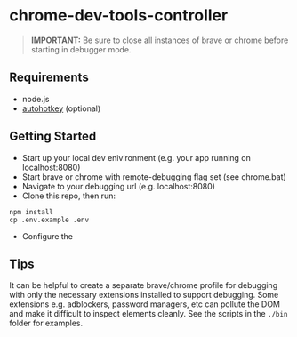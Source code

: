 # chrome-dev-tools-controller

> **IMPORTANT:** Be sure to close all instances of brave or chrome before starting in debugger mode.

## Requirements

- node.js
- <a href="https://www.autohotkey.com/" target="_blank">autohotkey</a> (optional)

## Getting Started

- Start up your local dev enivironment (e.g. your app running on localhost:8080)
- Start brave or chrome with remote-debugging flag set (see chrome.bat)
- Navigate to your debugging url (e.g. localhost:8080)
- Clone this repo, then run:

```
npm install
cp .env.example .env
```

- Configure the 

## Tips

It can be helpful to create a separate brave/chrome profile for debugging with only the necessary extensions installed to support debugging.  Some extensions e.g. adblockers, password managers, etc can pollute the DOM and make it difficult to inspect elements cleanly.  See the scripts in the ```./bin``` folder for examples.
